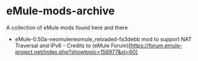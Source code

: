 # eMule-mods-archive
A collection of eMule mods found here and there

- eMule-0.50a-neomuleneomule_reloaded-fa3debb mod to support NAT Traversal and IPv6 - Credits to (eMule Forum)[https://forum.emule-project.net/index.php?showtopic=156977&st=60]